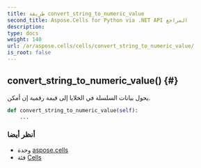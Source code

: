 ```yaml
---
title: طريقة convert_string_to_numeric_value
second_title: Aspose.Cells for Python via .NET API المراجع
description:
type: docs
weight: 140
url: /ar/aspose.cells/cells/convert_string_to_numeric_value/
is_root: false
---
```

##  convert_string_to_numeric_value() {#}
يحول بيانات السلسلة في الخلايا إلى قيمة رقمية إن أمكن.



```python
def convert_string_to_numeric_value(self):
    ...
```





###  أنظر أيضا
* وحدة [aspose.cells](../../)
* فئة [Cells](/cells/python-net/ar/aspose.cells/cells)
